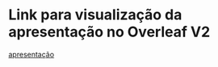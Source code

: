 # Link para visualização da apresentação no Overleaf V2

[apresentação](https://v2.overleaf.com/read/pwrpxpdbfkwc)
